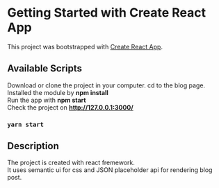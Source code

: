 # Getting Started with Create React App

This project was bootstrapped with [Create React App](https://github.com/facebook/create-react-app).

## Available Scripts

Download or clone the project in your computer. cd to the blog page. <br/>
Installed the module by <strong>npm install</strong>
<br/>
Run the app with <strong>npm start</strong>
<br/>
Check the project on <strong>http://127.0.0.1:3000/</strong>
### `yarn start`


## Description
The project is created with react fremework.
<br/>
It uses semantic ui for css and JSON placeholder api for rendering blog post.
<br/>



